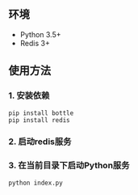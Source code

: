 ## 环境

- Python 3.5+
- Redis 3+

## 使用方法

### 1. 安装依赖

```
pip install bottle
pip install redis
```

### 2. 启动redis服务

### 3. 在当前目录下启动Python服务

```
python index.py
```